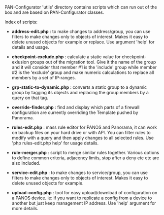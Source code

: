 PAN-Configurator 'utils' directory contains scripts which can run out of the box and are based on PAN-Configurator classes.

Index of scripts:

- **address-edit.php** : to make changes to address/group, you can use filters to make changes only to objects of
 interest. Makes it easy to delete unused objects for example or replace. Use argument 'help' for details and usage.

- **checkpoint-exclude.php** : calculate a static value for checkpoint-exlusion groups out of the migration tool.
 Give it the name of the group and it will consider that member #1 is the 'include' group while member #2 is the
  'exclude' group and make numeric calculations to replace all members by a set of IP-ranges.

- **grp-static-to-dynamic.php** : converts a static group to a dynamic group by tagging its objects and replacing the
 group members by a query on that tag.

- **override-finder.php** : find and display which parts of a firewall configuration are currently overriding
 the Template pushed by Panorama.

- **rules-edit.php** : mass rule editor for PANOS and Panorama, it can work on backup files on your hard drive or with
 API. You can filter rules to modify with a query and then apply changes to all selected rules. Use 'php rules-edit.php
  help' for usage details.

- **rule-merger.php** : script to merge similar rules together. Various options to define common criteria, adjacency
 limits, stop after a deny etc etc are also included.

- **service-edit.php** : to make changes to service/group, you can use filters to make changes only to objects of
 interest. Makes it easy to delete unused objects for example.

- **upload-config.php** : tool for easy upload/download of configuration on a PANOS device. ie: if you want to
 replicate a config from a device to another but just keep management IP address. Use 'help' argument for more details.



